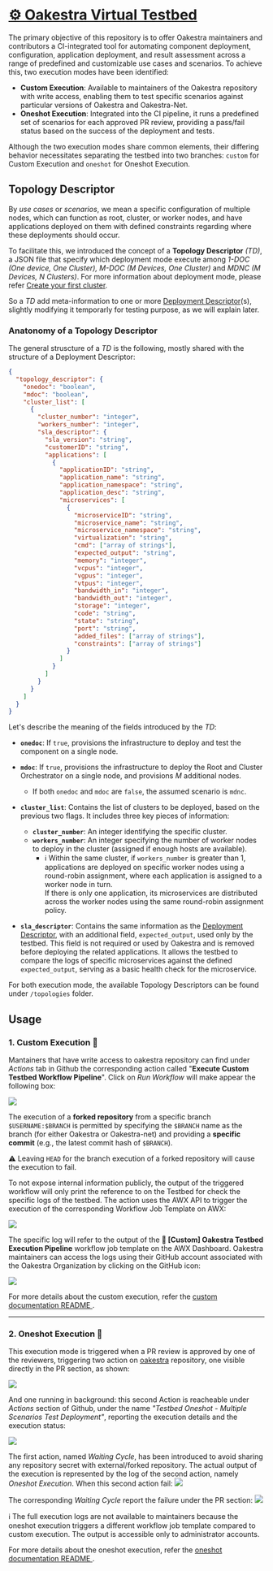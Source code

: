 # [⚙️ Oakestra Virtual Testbed](https://github.com/oakestra/awx-testbed)

The primary objective of this repository is to offer Oakestra maintainers and contributors a CI-integrated tool for automating component deployment, configuration, application deployment, and result assessment across a range of predefined and customizable use cases and scenarios.
To achieve this, two execution modes have been identified:

- **Custom Execution**: Available to maintainers of the Oakestra repository with write access, enabling them to test specific scenarios against particular versions of Oakestra and Oakestra-Net.
- **Oneshot Execution**: Integrated into the CI pipeline, it runs a predefined set of scenarios for each approved PR review, providing a pass/fail status based on the success of the deployment and tests.

Although the two execution modes share common elements, their differing behavior necessitates separating the testbed into two branches: `custom` for Custom Execution and `oneshot` for Oneshot Execution.

## Topology Descriptor
By *use cases* or *scenarios*, we mean a specific configuration of multiple nodes, which can function as root, cluster, or worker nodes, and have applications deployed on them with defined constraints regarding where these deployments should occur. 

To facilitate this, we introduced the concept of a **Topology Descriptor** *(TD)*, a JSON file that specify which deployment mode execute among *1-DOC (One device, One Cluster), M-DOC (*$M$ *Devices, One Cluster)* and *MDNC (*$M$ *Devices,* $N$ *Clusters)*. For more information about deployment mode, please refer [Create your first cluster](https://www.oakestra.io/docs/getstarted/get-started-cluster/#create-your-first-oakestra-cluster). 

So a *TD* add meta-information to one or more [Deployment Descriptor](https://www.oakestra.io/docs/getstarted/get-started-app/#deployment-descriptor)(s), slightly modifying it temporarly for testing purpose, as we will explain later.

### Anatonomy of a Topology Descriptor
The general struscture of a *TD* is the following, mostly shared with the structure of a Deployment Descriptor:
```json
{
  "topology_descriptor": {
    "onedoc": "boolean", 
    "mdoc": "boolean",
    "cluster_list": [
      {
        "cluster_number": "integer", 
        "workers_number": "integer",
        "sla_descriptor": {
          "sla_version": "string", 
          "customerID": "string",
          "applications": [
            {
              "applicationID": "string", 
              "application_name": "string", 
              "application_namespace": "string",
              "application_desc": "string",
              "microservices": [
                {
                  "microserviceID": "string", 
                  "microservice_name": "string", 
                  "microservice_namespace": "string",
                  "virtualization": "string", 
                  "cmd": ["array of strings"], 
                  "expected_output": "string", 
                  "memory": "integer", 
                  "vcpus": "integer", 
                  "vgpus": "integer", 
                  "vtpus": "integer", 
                  "bandwidth_in": "integer", 
                  "bandwidth_out": "integer", 
                  "storage": "integer", 
                  "code": "string", 
                  "state": "string", 
                  "port": "string", 
                  "added_files": ["array of strings"],
                  "constraints": ["array of strings"]
                }
              ]
            }
          ]
        }
      }
    ]
  }
}

```
Let's describe the meaning of the fields introduced by the *TD*:

- **`onedoc`**: If `true`, provisions the infrastructure to deploy and test the component on a single node.
- **`mdoc`**: If `true`, provisions the infrastructure to deploy the Root and Cluster Orchestrator on a single node, and provisions $M$ additional nodes.
  - If both `onedoc` and `mdoc` are `false`, the assumed scenario is `mdnc`.
- **`cluster_list`**: Contains the list of clusters to be deployed, based on the previous two flags. It includes three key pieces of information:
  - **`cluster_number`**: An integer identifying the specific cluster.
  - **`workers_number`**: An integer specifying the number of worker nodes to deploy in the cluster (assigned if enough hosts are available).
    - ℹ️ Within the same cluster, if `workers_number` is greater than 1, applications are deployed on specific worker nodes using a round-robin assignment, where each application is assigned to a worker node in turn.  
If there is only one application, its microservices are distributed across the worker nodes using the same round-robin assignment policy.

 - **`sla_descriptor`**: Contains the same information as the [Deployment Descriptor](https://www.oakestra.io/docs/getstarted/get-started-app/#deployment-descriptor), with an additional field, `expected_output`, used only by the testbed. This field is not required or used by Oakestra and is removed before deploying the related applications. It allows the testbed to compare the logs of specific microservices against the defined `expected_output`, serving as a basic health check for the microservice.

For both execution mode, the available Topology Descriptors can be found under `/topologies` folder.

## Usage

### 1. Custom Execution 🔬
Mantainers that have write access to oakestra repository can find under *Actions* tab in Github the corresponding action called "**Execute Custom Testbed Workflow Pipeline**". Click on *Run Workflow* will make appear the following box:

![](./imgs/custom_trigger_1.png)

The execution of a **forked repository** from a specific branch `$USERNAME:$BRANCH` is permitted by specifying the `$BRANCH` name as the branch (for either Oakestra or Oakestra-net) and providing a **specific commit** (e.g., the latest commit hash of `$BRANCH`).

⚠️ Leaving `HEAD` for the branch execution of a forked repository will cause the execution to fail.


To not expose internal information publicly, the output of the triggered workflow will only print the reference to on the Testbed for check the specific logs of the testbed. The action uses the AWX API to trigger the execution of the corresponding Workflow Job Template on AWX:

![](./imgs/custom_trigger_2.png)

The specific log will refer to the output of the **🔬 [Custom] Oakestra Testbed Execution Pipeline** workflow job template on the AWX Dashboard. Oakestra maintainers can access the logs using their GitHub account associated with the Oakestra Organization by clicking on the GitHub icon:


![](./imgs/custom_trigger_3.png)


For more details about the custom execution, refer the [custom documentation README ](https://github.com/oakestra/awx-testbed/tree/custom).

---
### 2. Oneshot Execution 🎯
This execution mode is triggered when a PR review is approved by one of the reviewers, triggering two action on [oakestra]() repository, one visible directly in the PR section, as shown:

![](./imgs/oneshot_trigger_1.png)

And one running in background: this second Action is reacheable under *Actions* section of Github, under the name *"Testbed Oneshot - Multiple Scenarios Test Deployment"*, reporting the execution details and the execution status:

![](./imgs/oneshot_trigger_2.png)

The first action, named *Waiting Cycle*, has been introduced to avoid sharing any repository secret with external/forked repository. The actual output of the execution is represented by the log of the second action, namely *Oneshot Execution*. When this second action fail:
![](./imgs/oneshot_trigger_3.png)

The corresponding *Waiting Cycle* report the failure under the PR section:
![](./imgs/oneshot_trigger_4.png)

ℹ️  The full execution logs are not available to maintainers because the oneshot execution triggers a different workflow job template compared to custom execution. The output is accessible only to administrator accounts.

For more details about the oneshot execution, refer the [oneshot documentation README ](https://github.com/oakestra/awx-testbed/tree/oneshot).